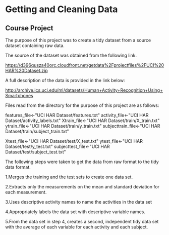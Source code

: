 <h1>Getting and Cleaning Data</h1>

<h2>Course Project</h2>

<p>The purpose of this project was to create a tidy dataset from a source dataset containing raw data.</p>

<p>The source of the dataset was obtained from the following link.</p>

https://d396qusza40orc.cloudfront.net/getdata%2Fprojectfiles%2FUCI%20HAR%20Dataset.zip 


<p>A full description of the data is provided in the link below:</p>

http://archive.ics.uci.edu/ml/datasets/Human+Activity+Recognition+Using+Smartphones 

<p>Files read from the directory for the purpose of this project are as follows:</p>

features_file<-"UCI HAR Dataset/features.txt"
activity_file<-"UCI HAR Dataset/activity_labels.txt"
Xtrain_file<-"UCI HAR Dataset/train/X_train.txt"
ytrain_file<-"UCI HAR Dataset/train/y_train.txt"
subjecttrain_file<-"UCI HAR Dataset/train/subject_train.txt"

Xtest_file<-"UCI HAR Dataset/test/X_test.txt"
ytest_file<-"UCI HAR Dataset/test/y_test.txt"
subjecttest_file<-"UCI HAR Dataset/test/subject_test.txt"


<p>The following steps were taken to get the data from raw format to the tidy data format.</p>

1.Merges the training and the test sets to create one data set.

2.Extracts only the measurements on the mean and standard deviation for each measurement. 

3.Uses descriptive activity names to name the activities in the data set

4.Appropriately labels the data set with descriptive variable names. 

5.From the data set in step 4, creates a second, independent tidy data set with the average of each variable for each activity and each subject.